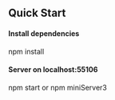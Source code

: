 ## Quick Start

#### Install dependencies
npm install

#### Server on localhost:55106

npm start or npm miniServer3